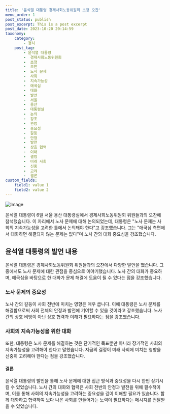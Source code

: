 ```yaml
---
title: '윤석열 대통령 경제사회노동위원회 초청 오찬'
menu_order: 1
post_status: publish
post_excerpt: This is a post excerpt
post_date: 2023-10-20 20:14:59
taxonomy:
    category:
        - 정치
    post_tag:
        - 윤석열 대통령
        -  경제사회노동위원회
        -  초청
        -  오찬
        -  노사 문제
        -  사회
        -  지속가능성
        -  애국심
        -  대화
        -  발언
        -  서울
        -  용산
        -  대통령실
        -  논의
        -  강조
        -  관점
        -  중요성
        -  갈등
        -  안정
        -  발전
        -  상호 협력
        -  이해
        -  결정
        -  미래 사회
        -  신중
        -  고려
        -  결론
custom_fields:
    field1: value 1
    field2: value 2
---
```


![Image](https://imgnews.pstatic.net/image/014/2024/02/06/0005139150_001_20240206190902417.jpg?type=w647)


윤석열 대통령이 6일 서울 용산 대통령실에서 경제사회노동위원회 위원들과의 오찬에 참석했습니다. 이 자리에서 노사 문제에 대해 논의되었는데, 대통령은 "노사 문제는 사회의 지속가능성을 고려한 틀에서 논의돼야 한다"고 강조했습니다. 그는 "애국심 측면에서 대화하면 해결되지 않는 문제는 없다"며 노사 간의 대화 중요성을 강조했습니다.

## 윤석열 대통령의 발언 내용

윤석열 대통령은 경제사회노동위원회 위원들과의 오찬에서 다양한 발언을 했습니다. 그 중에서도 노사 문제에 대한 관점을 중심으로 이야기했습니다. 노사 간의 대화가 중요하며, 애국심을 바탕으로 한 대화가 문제 해결에 도움이 될 수 있다는 점을 강조했습니다.

### 노사 문제의 중요성

노사 간의 갈등이 사회 전반에 미치는 영향은 매우 큽니다. 이에 대통령은 노사 문제를 해결함으로써 사회 전체의 안정과 발전에 기여할 수 있을 것이라고 강조했습니다. 노사 간의 상호 비방이 아닌 상호 협력과 이해가 필요하다는 점을 강조했습니다.

### 사회의 지속가능성을 위한 대화

또한, 대통령은 노사 문제를 해결하는 것은 단기적인 목표뿐만 아니라 장기적인 사회의 지속가능성을 고려해야 한다고 말했습니다. 지금의 결정이 미래 사회에 미치는 영향을 신중히 고려해야 한다는 점을 강조했습니다.

#### 결론

윤석열 대통령의 발언을 통해 노사 문제에 대한 접근 방식과 중요성을 다시 한번 상기시킬 수 있었습니다. 노사 간의 대화와 협력은 사회 전반의 안정과 발전을 위해 필수적이며, 이를 통해 사회의 지속가능성을 고려하는 중요성을 깊이 이해할 필요가 있습니다. 함께 대화하고 협력하여 보다 나은 사회를 만들어가는 노력이 필요하다는 메시지를 전달받을 수 있었습니다.

